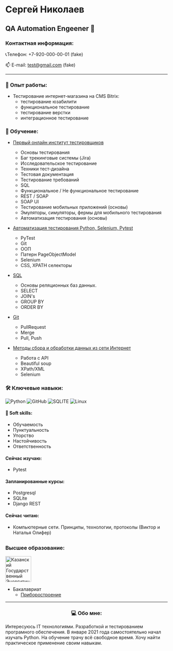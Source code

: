 # Сергей Николаев
## QA Automation Engeener 🐍
### Контактная информация:
📞Телефон: +7-920-000-00-01 (fake)
<p align='left'>
   📫 E-mail: <a href='mailto:test@gmail.com'>test@gmail.com</a> (fake)
</p>

***

### 💼 Опыт работы:

* Тестирование интернет-магазина на CMS Bitrix:
  * тестирование юзабилити
  * функциональное тестирование
  * тестирование верстки
  * интеграционное тестирование

### 💼 Обучение:

* <a href="https://qaschool.ru/students/s_nikolaev/" target="_blank">Первый онлайн институт тестировщиков</a>
  * Основы тестирования
  * Баг трекинговые системы (Jira)
  * Исследовательское тестирование
  * Техники тест-дизайна
  * Тестовая документация
  * Тестирование требований
  * SQL
  * Функциональное / Не функциональное тестирование
  * REST / SOAP
  * SOAP UI
  * Тестирование мобильных приложений (основы)
  * Эмуляторы, симуляторы, фермы для мобильного тестирования
  * Автоматизация тестирования (основы)


* <a href="https://stepik.org/cert/1417773" target="_blank">Автоматизация тестирования Python, Selenium, Pytest</a>
  * PyTest
  * Git
  * ООП
  * Патерн PageObjectModel
  * Selenium
  * CSS, XPATH селекторы
  

* <a href="" target="_blank">SQL</a>
  * Основы реляционных баз данных.
  * SELECT
  * JOIN's
  * GROUP BY
  * ORDER BY
  

* <a href="" target="_blank">Git</a>
  * PullRequest
  * Merge
  * Pull, Push

  
* <a href="">Методы сбора и обработки данных из сети Интернет</a>
  * Работа с API
  * Beautiful soup
  * XPath/XML
  * Selenium

  
### 🛠 Ключевые навыки:
![Python](https://img.shields.io/badge/python-3670A0?style=for-the-badge&logo=python&logoColor=ffdd54)
![GitHub](https://img.shields.io/badge/github-%23121011.svg?style=for-the-badge&logo=github&logoColor=white)
![SQLITE](https://img.shields.io/badge/sqlite-3670A0?style=for-the-badge&logo=sqlite&logoColor=ffdd54)
![Linux](https://img.shields.io/badge/linux-FCC624?style=for-the-badge&logo=linux&logoColor=black)

#### 🤝 Soft skills:
* Обучаемость
* Пунктуальность
* Упорство
* Настойчивость
* Ответственность


#### Сейчас изучаю:
* Pytest

#### Запланированные курсы:
* Postgresql
* SQLite
* Django REST

#### Сейчас читаю:
* Компьютерные сети. Принципы, технологии, протоколы (Виктор и Наталья Олифер)

##
### Высшее образование:
<p>
<a href="https://kgeu.ru/" target="_blank">
<img height="80" src="https://kgeu.ru/content/images/logo.png" alt="Казанский Государственный Энергитический Университет">
</a>
</p>

* Бакалавриат
  * <a href="https://kgeu.ru/Home/About/36" target="_blank">Приборостроение</a>
***
### <p align="center">💻 Обо мне:</p>
<p>
Интересуюсь IT технологиями. Разработкой и тестированием програмного обеспечения. В январе 2021 года самостоятельно начал изучать Python.
На обучение трачу всё свободное время. Хочу найти практическое применение своим навыкам.
</p>
